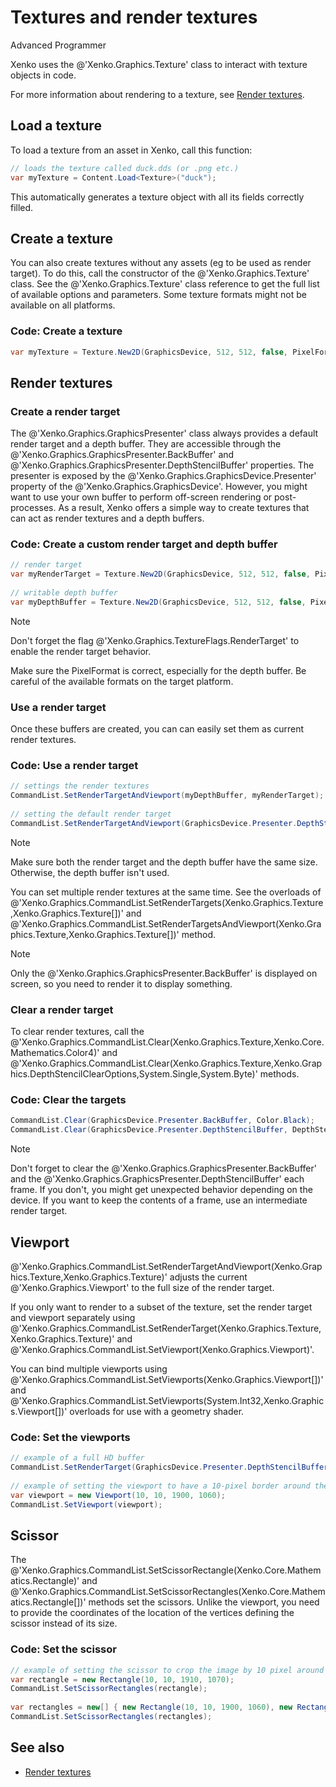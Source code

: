 # Textures and render textures

<span class="label label-doc-level">Advanced</span>
<span class="label label-doc-audience">Programmer</span>

Xenko uses the @'Xenko.Graphics.Texture' class to interact with texture objects in code.

For more information about rendering to a texture, see [Render textures](../graphics-compositor/render-textures.md).

## Load a texture

To load a texture from an asset in Xenko, call this function:

```cs
// loads the texture called duck.dds (or .png etc.)
var myTexture = Content.Load<Texture>("duck");
```

This automatically generates a texture object with all its fields correctly filled.

## Create a texture

You can also create textures without any assets (eg to be used as render target). To do this, call the constructor of the @'Xenko.Graphics.Texture' class. See the @'Xenko.Graphics.Texture' class reference to get the full list of available options and parameters. Some texture formats might not be available on all platforms.

### Code: Create a texture

```cs
var myTexture = Texture.New2D(GraphicsDevice, 512, 512, false, PixelFormat.R8G8B8A8_UNorm, TextureFlags.ShaderResource);
```

## Render textures

### Create a render target

The @'Xenko.Graphics.GraphicsPresenter' class always provides a default render target and a depth buffer. They are accessible through the @'Xenko.Graphics.GraphicsPresenter.BackBuffer' and @'Xenko.Graphics.GraphicsPresenter.DepthStencilBuffer' properties. The presenter is exposed by the @'Xenko.Graphics.GraphicsDevice.Presenter' property of the @'Xenko.Graphics.GraphicsDevice'. However, you might want to use your own buffer to perform off-screen rendering or post-processes. As a result, Xenko offers a simple way to create textures that can act as render textures and a depth buffers.

### Code: Create a custom render target and depth buffer

```cs
// render target
var myRenderTarget = Texture.New2D(GraphicsDevice, 512, 512, false, PixelFormat.R8G8B8A8_UNorm, TextureFlags.ShaderResource | TextureFlags.RenderTarget);
 
// writable depth buffer
var myDepthBuffer = Texture.New2D(GraphicsDevice, 512, 512, false, PixelFormat.D16_UNorm, TextureFlags.DepthStencil);
```

>[!Note]
>Don't forget the flag @'Xenko.Graphics.TextureFlags.RenderTarget' to enable the render target behavior.
>
>Make sure the PixelFormat is correct, especially for the depth buffer. Be careful of the available formats on the target platform.

### Use a render target

Once these buffers are created, you can can easily set them as current render textures.

### Code: Use a render target

```cs
// settings the render textures
CommandList.SetRenderTargetAndViewport(myDepthBuffer, myRenderTarget);
 
// setting the default render target
CommandList.SetRenderTargetAndViewport(GraphicsDevice.Presenter.DepthStencilBuffer, GraphicsDevice.Presenter.BackBuffer);
```

>[!Note]
>Make sure both the render target and the depth buffer have the same size. Otherwise, the depth buffer isn't used.

You can set multiple render textures at the same time. See the overloads of @'Xenko.Graphics.CommandList.SetRenderTargets(Xenko.Graphics.Texture,Xenko.Graphics.Texture[])' and @'Xenko.Graphics.CommandList.SetRenderTargetsAndViewport(Xenko.Graphics.Texture,Xenko.Graphics.Texture[])' method.

>[!Note]
>Only the @'Xenko.Graphics.GraphicsPresenter.BackBuffer' is displayed on screen, so you need to render it to display something.

### Clear a render target

To clear render textures, call the @'Xenko.Graphics.CommandList.Clear(Xenko.Graphics.Texture,Xenko.Core.Mathematics.Color4)' and @'Xenko.Graphics.CommandList.Clear(Xenko.Graphics.Texture,Xenko.Graphics.DepthStencilClearOptions,System.Single,System.Byte)' methods.

### Code: Clear the targets

```cs
CommandList.Clear(GraphicsDevice.Presenter.BackBuffer, Color.Black);
CommandList.Clear(GraphicsDevice.Presenter.DepthStencilBuffer, DepthStencilClearOptions.DepthBuffer); // only clear the depth buffer
```

>[!Note]
>Don't forget to clear the @'Xenko.Graphics.GraphicsPresenter.BackBuffer' and the @'Xenko.Graphics.GraphicsPresenter.DepthStencilBuffer' each frame. If you don't, you might get unexpected behavior depending on the device. If you want to keep the contents of a frame, use an intermediate render target.

## Viewport

@'Xenko.Graphics.CommandList.SetRenderTargetAndViewport(Xenko.Graphics.Texture,Xenko.Graphics.Texture)' adjusts the current @'Xenko.Graphics.Viewport' to the full size of the render target.

If you only want to render to a subset of the texture, set the render target and viewport separately using @'Xenko.Graphics.CommandList.SetRenderTarget(Xenko.Graphics.Texture,Xenko.Graphics.Texture)' and @'Xenko.Graphics.CommandList.SetViewport(Xenko.Graphics.Viewport)'.

You can bind multiple viewports using @'Xenko.Graphics.CommandList.SetViewports(Xenko.Graphics.Viewport[])' and @'Xenko.Graphics.CommandList.SetViewports(System.Int32,Xenko.Graphics.Viewport[])' overloads for use with a geometry shader.

### Code: Set the viewports

```cs
// example of a full HD buffer
CommandList.SetRenderTarget(GraphicsDevice.Presenter.DepthStencilBuffer, GraphicsDevice.Presenter.BackBuffer); // no viewport set
 
// example of setting the viewport to have a 10-pixel border around the image in a full HD buffer (1920x1080)
var viewport = new Viewport(10, 10, 1900, 1060);
CommandList.SetViewport(viewport);
```

## Scissor

The @'Xenko.Graphics.CommandList.SetScissorRectangle(Xenko.Core.Mathematics.Rectangle)' and @'Xenko.Graphics.CommandList.SetScissorRectangles(Xenko.Core.Mathematics.Rectangle[])' methods set the scissors. Unlike the viewport, you need to provide the coordinates of the location of the vertices defining the scissor instead of its size.

### Code: Set the scissor

```cs
// example of setting the scissor to crop the image by 10 pixel around it in a full hd buffer (1920x1080)
var rectangle = new Rectangle(10, 10, 1910, 1070);
CommandList.SetScissorRectangles(rectangle);
 
var rectangles = new[] { new Rectangle(10, 10, 1900, 1060), new Rectangle(0, 0, 256, 256) };
CommandList.SetScissorRectangles(rectangles);
```

## See also

* [Render textures](../graphics-compositor/render-textures.md)
